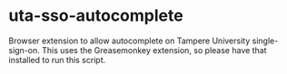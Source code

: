 uta-sso-autocomplete
====================

Browser extension to allow autocomplete on Tampere University single-sign-on. This uses the Greasemonkey extension, so please have that installed to run this script.

